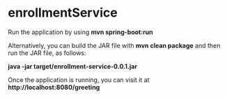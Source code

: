 # enrollmentService
Run the application by using __mvn spring-boot:run__

Alternatively, you can build the JAR file with __mvn clean package__ and then run the JAR file, as follows:

__java -jar target/enrollment-service-0.0.1.jar__

Once the application is running, you can visit it at __http://localhost:8080/greeting__